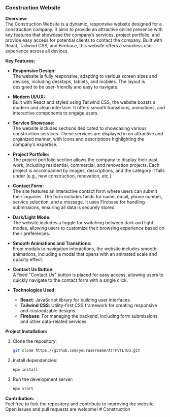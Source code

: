 
### **Construction Website**

**Overview:**  
The Construction Website is a dynamic, responsive website designed for a construction company. It aims to provide an attractive online presence with key features that showcase the company’s services, project portfolio, and provide easy access for potential clients to contact the company. Built with React, Tailwind CSS, and Firebase, this website offers a seamless user experience across all devices.

**Key Features:**

- **Responsive Design:**  
  The website is fully responsive, adapting to various screen sizes and devices, including desktops, tablets, and mobiles. The layout is designed to be user-friendly and easy to navigate.

- **Modern UI/UX:**  
  Built with React and styled using Tailwind CSS, the website boasts a modern and clean interface. It offers smooth transitions, animations, and interactive components to engage users.

- **Service Showcase:**  
  The website includes sections dedicated to showcasing various construction services. These services are displayed in an attractive and organized manner, with icons and descriptions highlighting the company’s expertise.

- **Project Portfolio:**  
  The project portfolio section allows the company to display their past work, including residential, commercial, and renovation projects. Each project is accompanied by images, descriptions, and the category it falls under (e.g., new construction, renovation, etc.).

- **Contact Form:**  
  The site features an interactive contact form where users can submit their inquiries. The form includes fields for name, email, phone number, service selection, and a message. It uses Firebase for handling submissions, ensuring all data is securely stored.

- **Dark/Light Mode:**  
  The website includes a toggle for switching between dark and light modes, allowing users to customize their browsing experience based on their preferences.

- **Smooth Animations and Transitions:**  
  From modals to navigation interactions, the website includes smooth animations, including a modal that opens with an animated scale and opacity effect.

- **Contact Us Button:**  
  A fixed "Contact Us" button is placed for easy access, allowing users to quickly navigate to the contact form with a single click.

- **Technologies Used:**  
  - **React**: JavaScript library for building user interfaces.
  - **Tailwind CSS**: Utility-first CSS framework for creating responsive and customizable designs.
  - **Firebase**: For managing the backend, including form submissions and other data-related services.

**Project Installation:**

1. Clone the repository:
   ```bash
   git clone https://github.com/yourusername/ATTPVTLTD3.git
   ```

2. Install dependencies:
   ```bash
   npm install
   ```

3. Run the development server:
   ```bash
   npm start
   ```

**Contribution:**  
Feel free to fork the repository and contribute to improving the website. Open issues and pull requests are welcome!
#   C o n s t r u c t i o n  
 
